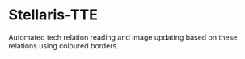 # Stellaris-TTE
Automated tech relation reading and image updating based on these relations using coloured borders.